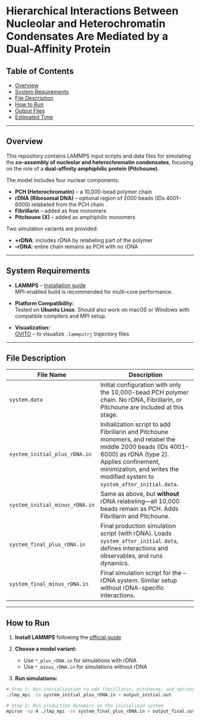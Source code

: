# Hierarchical Interactions Between Nucleolar and Heterochromatin Condensates Are Mediated by a Dual-Affinity Protein

## Table of Contents  
- [Overview](#overview)  
- [System Requirements](#system-requirements)  
- [File Description](#file-description)  
- [How to Run](#how-to-run)  
- [Output Files](#output-files)  
- [Estimated Time](#estimated-time)

---

## Overview

This repository contains LAMMPS input scripts and data files for simulating the **co-assembly of nucleolar and heterochromatin condensates**, focusing on the role of a **dual-affinity amphiphilic protein (Pitchoune)**.

The model includes four nuclear components:
- **PCH (Heterochromatin)** – a 10,000-bead polymer chain
- **rDNA (Ribosomal DNA)** – optional region of 2000 beads (IDs 4001–6000) relabeled from the PCH chain
- **Fibrillarin** – added as free monomers
- **Pitchoune (X)** – added as amphiphilic monomers

Two simulation variants are provided:
- **+rDNA**: includes rDNA by relabeling part of the polymer
- **–rDNA**: entire chain remains as PCH with no rDNA

---

## System Requirements

- **LAMMPS** – [Installation guide](https://docs.lammps.org/Install.html)  
  MPI-enabled build is recommended for multi-core performance.

- **Platform Compatibility:**  
  Tested on **Ubuntu Linux**. Should also work on macOS or Windows with compatible compilers and MPI setup.

- **Visualization:**  
  [OVITO](https://www.ovito.org/) – to visualize `.lammpstrj` trajectory files

---

## File Description

| File Name                        | Description |
|----------------------------------|-------------|
| `system.data`                    | Initial configuration with only the 10,000-bead PCH polymer chain. No rDNA, Fibrillarin, or Pitchoune are included at this stage. |
| `system_initial_plus_rDNA.in`    | Initialization script to add Fibrillarin and Pitchoune monomers, and relabel the middle 2000 beads (IDs 4001–6000) as rDNA (type 2). Applies confinement, minimization, and writes the modified system to `system_after_initial.data`. |
| `system_initial_minus_rDNA.in`   | Same as above, but **without** rDNA relabeling—all 10,000 beads remain as PCH. Adds Fibrillarin and Pitchoune. |
| `system_final_plus_rDNA.in`      | Final production simulation script (with rDNA). Loads `system_after_initial.data`, defines interactions and observables, and runs dynamics. |
| `system_final_minus_rDNA.in`     | Final simulation script for the –rDNA system. Similar setup without rDNA-specific interactions. |

---

## How to Run

1. **Install LAMMPS** following the [official guide](https://docs.lammps.org/Install.html)

2. **Choose a model variant:**
   - Use `*_plus_rDNA.in` for simulations with rDNA
   - Use `*_minus_rDNA.in` for simulations without rDNA

3. **Run simulations:**

```bash
# Step 1: Run initialization to add fibrillarin, pitchoune, and optionally rDNA
./lmp_mpi -in system_initial_plus_rDNA.in > output_initial.out

# Step 2: Run production dynamics on the initialized system
mpirun -np 4 ./lmp_mpi -in system_final_plus_rDNA.in > output_final.out
